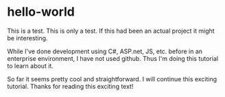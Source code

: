 # hello-world
This is a test. This is only a test. If this had been an actual project it might be interesting.

While I've done development using C#, ASP.net, JS, etc. before in an enterprise environment, I have not used github. Thus I'm doing this tutorial to learn about it.

So far it seems pretty cool and straightforward. I will continue this exciting tutorial. Thanks for reading this exciting text!
